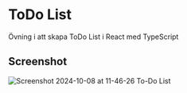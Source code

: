 # ToDo List

Övning i att skapa ToDo List i React med TypeScript
## Screenshot
![Screenshot 2024-10-08 at 11-46-26 To-Do List](https://github.com/user-attachments/assets/583e740e-4488-4d7a-b561-9282b60ba9b8)

